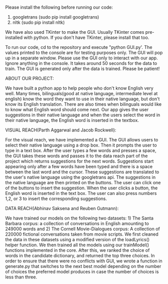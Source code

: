 Please install the following before running our code:
1) googletrans (sudo pip install googletrans)
2) nltk (sudo pip install nltk)

We have also used TKinter to make the GUI. Usually TKinter comes pre-installed with python. If you don't have TKinter, please install that too.

To run our code, cd to the repository and execute "python GUI.py'. The values printed to the console are for testing purposes only. The GUI will pop up in a separate window. Please use the GUI only to interact with our app. Ignore anything in the console. It takes around 50 seconds for the data to train. The GUI is generated only after the data is trained. Please be patient!

ABOUT OUR PROJECT:

We have built a python app to help people who don't know English very well. Many times, bilinguals(good at native language, intermediate level at english) know the word they want to use in their native language, but don't know its English translation. There are also times when bilinguals would like to know what English word should come next. Our app gives the user suggestions in their native language and when the users select the word in their native language, the English word is inserted in the textbox.



VISUAL REACH(Parth Aggarwal and Jacob Rockwell):

For the visual reach, we have implemented a GUI. The GUI allows users to select their native language using a drop box. Then it prompts the user to type in a text box. After the user types a few words and presses a space, the GUI takes these words and passes it to the data reach part of the project which returns suggestions for the next words. Suggestions start appearing only after a few words have been typed and there is a space between the last word and the cursor. These suggestions are translated to the user's native language using the googletrans api. The suggestions in the native language are then printed on the buttons. The user can click one of the buttons to insert the suggestion. When the user clicks a button, the English word is inserted in the text box. The user can also press numbers 1,2, or 3 to insert the corresponding suggestions. 

DATA REACH(Abhinav Saksena and Reuben Gutmann):

We have trained our models on the following two datasets: 1) The Santa Barbara corpus: a collection of conversations in English amounting to 249000 words and 2) The Cornell Movie-Dialogues corpus: A collection of 220000 fictional conversations taken from movie scripts. We first cleaned the data in these datasets using a modified version of the loadLyrics() helper function. We then trained all the models using our trainModel() functions implemented in the core. After this, we ranked the choice of words in the candidate dictionary, and returned the top three choices. In order to ensure that there were no conflicts with GUI, we wrote a function in generate.py that switches to the next best model depending on the number of choices the preferred model produces in case the number of choices is less than three. 

